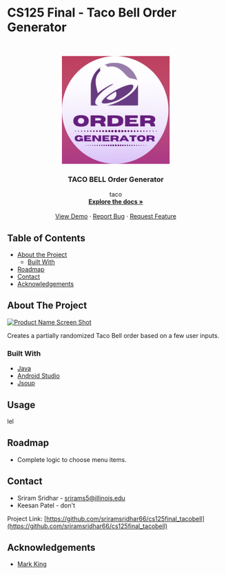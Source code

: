 # CS125 Final - Taco Bell Order Generator
<!--
*** Thanks for checking out this README Template. If you have a suggestion that would
*** make this better, please fork the repo and create a pull request or simply open
*** an issue with the tag "enhancement".
*** Thanks again! Now go create something AMAZING! :D
***
***
***
*** To avoid retyping too much info. Do a search and replace for the following:
*** github_username, repo, twitter_handle, email
-->



<!-- PROJECT LOGO -->
<br />
<p align="center">
  <a href="https://github.com/sriramsridhar66/cs125final_tacobell">
    <img src="app/src/main/res/drawable/logo_round_icon.jpeg" width="250" height="250">
  </a>

  <h3 align="center">TACO BELL Order Generator</h3>

  <p align="center">
    taco
    <br />
    <a href="https://github.com/sriramsridhar66/cs125final_tacobell"><strong>Explore the docs »</strong></a>
    <br />
    <br />
    <a href="https://github.com/sriramsridhar66/cs125final_tacobell">View Demo</a>
    ·
    <a href="https://github.com/sriramsridhar66/cs125final_tacobell/issues">Report Bug</a>
    ·
    <a href="https://github.com/sriramsridhar66/cs125final_tacobell/issues">Request Feature</a>
  </p>
</p>



<!-- TABLE OF CONTENTS -->
## Table of Contents

* [About the Project](#about-the-project)
  * [Built With](#built-with)
* [Roadmap](#roadmap)
* [Contact](#contact)
* [Acknowledgements](#acknowledgements)



<!-- ABOUT THE PROJECT -->
## About The Project

[![Product Name Screen Shot][product-screenshot]](https://example.com)

Creates a partially randomized Taco Bell order based on a few user inputs.


### Built With

* [Java](https://docs.oracle.com/javase/8/docs/technotes/guides/language/index.html)
* [Android Studio](https://developer.android.com/studio)
* [Jsoup](https://jsoup.org/)


<!-- USAGE EXAMPLES -->
## Usage

lel



<!-- ROADMAP -->
## Roadmap

* Complete logic to choose menu items.


<!-- CONTACT -->
## Contact

* Sriram Sridhar - srirams5@illinois.edu
* Keesan Patel - don't

Project Link: [https://github.com/sriramsridhar66/cs125final_tacobell](https://github.com/sriramsridhar66/cs125final_tacobell)



<!-- ACKNOWLEDGEMENTS -->
## Acknowledgements

* [Mark King](https://www.linkedin.com/in/mark-king-751a93111)


<!-- MARKDOWN LINKS & IMAGES -->
<!-- https://www.markdownguide.org/basic-syntax/#reference-style-links -->
[product-screenshot]: images/screenshot.png

